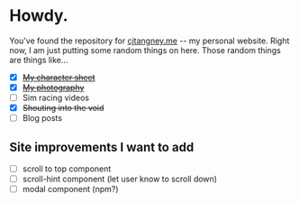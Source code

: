 # Howdy.

You've found the repository for [cjtangney.me](https://cjtangney.me) -- my personal website. Right now, I am just putting some random things on here. Those random things are things like...

- [x] ~~[My character sheet](https://cjtangney.me/bio)~~
- [x] ~~[My photography](https://cjtangney.me/photography)~~
- [ ] Sim racing videos
- [x] ~~Shouting into the void~~
- [ ] Blog posts

## Site improvements I want to add

- [ ] scroll to top component
- [ ] scroll-hint component (let user know to scroll down)
- [ ] modal component (npm?)
